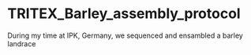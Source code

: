 # TRITEX_Barley_assembly_protocol
During my time at IPK, Germany, we sequenced and ensambled a barley landrace

